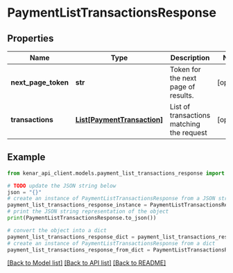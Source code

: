 # PaymentListTransactionsResponse


## Properties

Name | Type | Description | Notes
------------ | ------------- | ------------- | -------------
**next_page_token** | **str** | Token for the next page of results. | [optional] 
**transactions** | [**List[PaymentTransaction]**](PaymentTransaction.md) | List of transactions matching the request | [optional] 

## Example

```python
from kenar_api_client.models.payment_list_transactions_response import PaymentListTransactionsResponse

# TODO update the JSON string below
json = "{}"
# create an instance of PaymentListTransactionsResponse from a JSON string
payment_list_transactions_response_instance = PaymentListTransactionsResponse.from_json(json)
# print the JSON string representation of the object
print(PaymentListTransactionsResponse.to_json())

# convert the object into a dict
payment_list_transactions_response_dict = payment_list_transactions_response_instance.to_dict()
# create an instance of PaymentListTransactionsResponse from a dict
payment_list_transactions_response_from_dict = PaymentListTransactionsResponse.from_dict(payment_list_transactions_response_dict)
```
[[Back to Model list]](../README.md#documentation-for-models) [[Back to API list]](../README.md#documentation-for-api-endpoints) [[Back to README]](../README.md)


